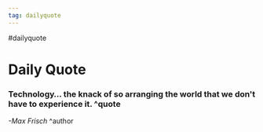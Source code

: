 ```yaml
---
tag: dailyquote
---
```


#dailyquote

# Daily Quote

### Technology… the knack of so arranging the world that we don't have to experience it. ^quote
*-Max Frisch* ^author
